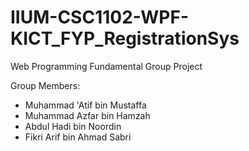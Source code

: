 # IIUM-CSC1102-WPF-KICT_FYP_RegistrationSys
Web Programming Fundamental Group Project

Group Members:
 * Muhammad 'Atif bin Mustaffa
 * Muhammad Azfar bin Hamzah
 * Abdul Hadi bin Noordin
 * Fikri Arif bin Ahmad Sabri
